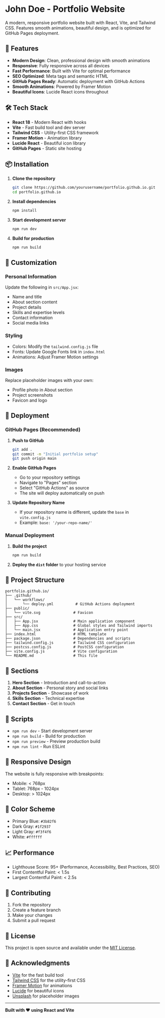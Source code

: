 # John Doe - Portfolio Website

A modern, responsive portfolio website built with React, Vite, and Tailwind CSS. Features smooth animations, beautiful design, and is optimized for GitHub Pages deployment.

## 🚀 Features

- **Modern Design**: Clean, professional design with smooth animations
- **Responsive**: Fully responsive across all devices
- **Fast Performance**: Built with Vite for optimal performance
- **SEO Optimized**: Meta tags and semantic HTML
- **GitHub Pages Ready**: Automatic deployment with GitHub Actions
- **Smooth Animations**: Powered by Framer Motion
- **Beautiful Icons**: Lucide React icons throughout

## 🛠️ Tech Stack

- **React 18** - Modern React with hooks
- **Vite** - Fast build tool and dev server
- **Tailwind CSS** - Utility-first CSS framework
- **Framer Motion** - Animation library
- **Lucide React** - Beautiful icon library
- **GitHub Pages** - Static site hosting

## 📦 Installation

1. **Clone the repository**
   ```bash
   git clone https://github.com/yourusername/portfolio.github.io.git
   cd portfolio.github.io
   ```

2. **Install dependencies**
   ```bash
   npm install
   ```

3. **Start development server**
   ```bash
   npm run dev
   ```

4. **Build for production**
   ```bash
   npm run build
   ```

## 🎨 Customization

### Personal Information
Update the following in `src/App.jsx`:
- Name and title
- About section content
- Project details
- Skills and expertise levels
- Contact information
- Social media links

### Styling
- Colors: Modify the `tailwind.config.js` file
- Fonts: Update Google Fonts link in `index.html`
- Animations: Adjust Framer Motion settings

### Images
Replace placeholder images with your own:
- Profile photo in About section
- Project screenshots
- Favicon and logo

## 🚀 Deployment

### GitHub Pages (Recommended)

1. **Push to GitHub**
   ```bash
   git add .
   git commit -m "Initial portfolio setup"
   git push origin main
   ```

2. **Enable GitHub Pages**
   - Go to your repository settings
   - Navigate to "Pages" section
   - Select "GitHub Actions" as source
   - The site will deploy automatically on push

3. **Update Repository Name**
   - If your repository name is different, update the `base` in `vite.config.js`
   - Example: `base: '/your-repo-name/'`

### Manual Deployment

1. **Build the project**
   ```bash
   npm run build
   ```

2. **Deploy the `dist` folder** to your hosting service

## 📁 Project Structure

```
portfolio.github.io/
├── .github/
│   └── workflows/
│       └── deploy.yml          # GitHub Actions deployment
├── public/
│   └── vite.svg               # Favicon
├── src/
│   ├── App.jsx                # Main application component
│   ├── App.css                # Global styles and Tailwind imports
│   └── main.jsx               # Application entry point
├── index.html                 # HTML template
├── package.json               # Dependencies and scripts
├── tailwind.config.js         # Tailwind CSS configuration
├── postcss.config.js          # PostCSS configuration
├── vite.config.js             # Vite configuration
└── README.md                  # This file
```

## 🎯 Sections

1. **Hero Section** - Introduction and call-to-action
2. **About Section** - Personal story and social links
3. **Projects Section** - Showcase of work
4. **Skills Section** - Technical expertise
5. **Contact Section** - Get in touch

## 🔧 Scripts

- `npm run dev` - Start development server
- `npm run build` - Build for production
- `npm run preview` - Preview production build
- `npm run lint` - Run ESLint

## 📱 Responsive Design

The website is fully responsive with breakpoints:
- Mobile: < 768px
- Tablet: 768px - 1024px
- Desktop: > 1024px

## 🎨 Color Scheme

- Primary Blue: `#3b82f6`
- Dark Gray: `#1f2937`
- Light Gray: `#f3f4f6`
- White: `#ffffff`

## 📈 Performance

- Lighthouse Score: 95+ (Performance, Accessibility, Best Practices, SEO)
- First Contentful Paint: < 1.5s
- Largest Contentful Paint: < 2.5s

## 🤝 Contributing

1. Fork the repository
2. Create a feature branch
3. Make your changes
4. Submit a pull request

## 📄 License

This project is open source and available under the [MIT License](LICENSE).

## 🙏 Acknowledgments

- [Vite](https://vitejs.dev/) for the fast build tool
- [Tailwind CSS](https://tailwindcss.com/) for the utility-first CSS
- [Framer Motion](https://www.framer.com/motion/) for animations
- [Lucide](https://lucide.dev/) for beautiful icons
- [Unsplash](https://unsplash.com/) for placeholder images

---

**Built with ❤️ using React and Vite**

